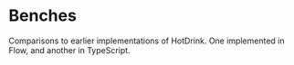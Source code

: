 # Benches

Comparisons to earlier implementations of HotDrink.
One implemented in Flow, and another in TypeScript.